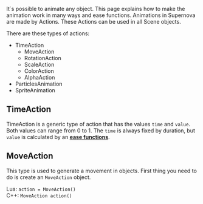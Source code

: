 It`s possible to animate any object. This page explains how to make the animation work in many ways and ease functions. Animations in Supernova are made by Actions. These Actions can be used in all Scene objects.

There are these types of actions:

* TimeAction
    * MoveAction
    * RotationAction
    * ScaleAction
    * ColorAction
    * AlphaAction
* ParticlesAnimation
* SpriteAnimation

## TimeAction

TimeAction is a generic type of action that has the values ```time``` and ```value```. Both values can range from 0 to 1. The ```time``` is always fixed by duration, but ```value``` is calculated by an [**ease functions**](ease-functions).

## MoveAction

This type is used to generate a movement in objects. First thing you need to do is create an ```MoveAction``` object.

Lua: ```action = MoveAction()```  
C++: ```MoveAction action()```